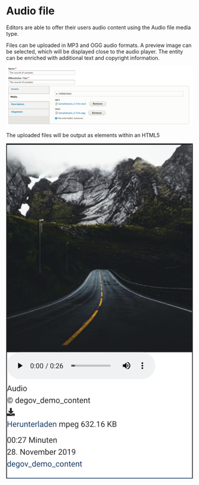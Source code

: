 # Audio file

Editors are able to offer their users audio content using the Audio file media type.

Files can be uploaded in MP3 and OGG audio formats. A preview image can be selected, which will be displayed close to the audio player. The entity can be enriched with additional text and copyright information.

![](../img/media_types/degov_media_audio_upload_form.png)

The uploaded files will be output as <source> elements within an HTML5 <audio> element.

![](../img/media_types/degov_media_audio_upload.png)